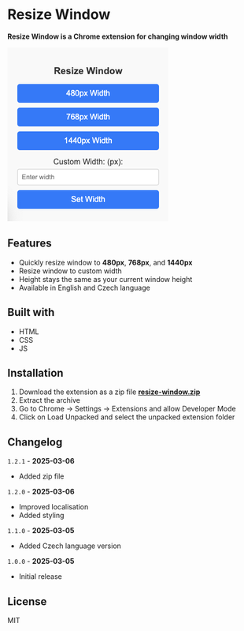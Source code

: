 # Resize Window
__Resize Window is a Chrome extension for changing window width__

![Resize Window Extension screenshot](/docs/screenshot.png)

## Features

- Quickly resize window to **480px**, **768px**, and **1440px**
- Resize window to custom width
- Height stays the same as your current window height
- Available in English and Czech language

## Built with

- HTML
- CSS
- JS

## Installation

1. Download the extension as a zip file **[resize-window.zip](https://github.com/janikjczcz/resize-width-ext/raw/refs/heads/main/resize-window/archive/resize-window.zip)** 
2. Extract the archive
2. Go to Chrome -> Settings -> Extensions and allow Developer Mode
3. Click on Load Unpacked and select the unpacked extension folder

## Changelog

`1.2.1` -  __2025-03-06__
- Added zip file

`1.2.0` -  __2025-03-06__
- Improved localisation
- Added styling

`1.1.0` -  __2025-03-05__
- Added Czech language version

`1.0.0` -  __2025-03-05__
- Initial release

## License

MIT
